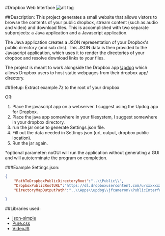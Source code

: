 #Dropbox Web Interface
![alt tag](http://jfcameron.github.io/Images/WebInterface_DirectoryExplorer/Big.png "")

##Description:
This project generates a small website that allows vistors to browse the contents of your public dropbox, stream content (such as audio and video) and download files.
This is accomplished with two separate subprojects: a Java application and a Javascript application.

The Java application creates a JSON representation of your Dropbox's public directory (and sub dirs). This JSON data is then provided to the Javascript application, which uses it to render the directories of your dropbox and resolve download links to your files.

The project is meant to work alongside the Dropbox app [Updog](https://updog.co/) which allows Dropbox users to host static webpages from their dropbox app/ directory.

##Setup:
Extract example.7z to the root of your dropbox 

OR:

1. Place the javascript app on a webserver. I suggest using the Updog app for Dropbox.
2. Place the java app somewhere in your filesystem, I suggest somewhere in your dropbox directory.
3. run the jar once to generate Settings.json file.
4. Fill out the data needed in Settings.json (url, output, dropbox public location).
5. Run the jar again.

*optional parameter: noGUI will run the application without generating a GUI and will autoterminate the program on completion.

###Example Settings.json:
```JSON
{
    "PathToDropboxPublicDirectoryRoot":"..\\Public\\",
    "DropboxPublicRootURL":"https://dl.dropboxusercontent.com/u/xxxxxxxxx/",
    "DirectoryMapOutputPath":"..\\Apps\\updog\\jfcameron\\PublicInterface\\"
    
}
```

##Libraries used:
* [json-simple](https://github.com/fangyidong/json-simple)
* [Pure.css](https://purecss.io/)
* [VideoJS](http://videojs.com/)